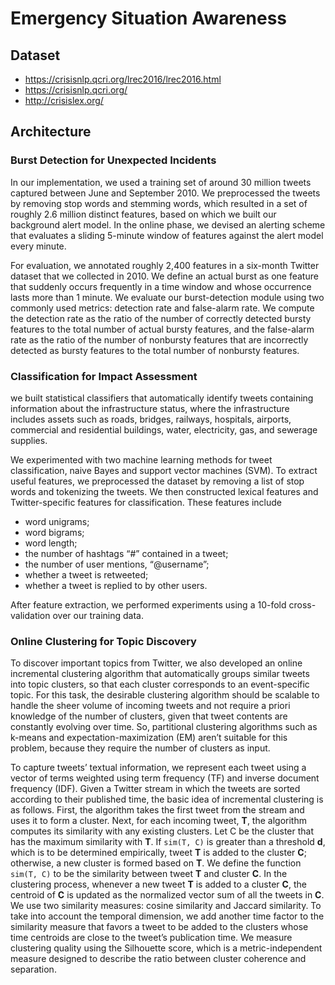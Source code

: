 # Emergency Situation Awareness

## Dataset

* https://crisisnlp.qcri.org/lrec2016/lrec2016.html
* https://crisisnlp.qcri.org/
* http://crisislex.org/

## Architecture

### Burst Detection for Unexpected Incidents

In our implementation, we used a training set of around 30 million tweets captured
between June and September 2010. We preprocessed the tweets by removing stop words
and stemming words, which resulted in a set of roughly 2.6 million distinct features,
based on which we built our background alert model. In the online phase, we devised
an alerting scheme that evaluates a sliding 5-minute window of features against
the alert model every minute.

For evaluation, we annotated roughly 2,400 features in a six-month Twitter dataset
that we collected in 2010. We define an actual burst as one feature that suddenly
occurs frequently in a time window and whose occurrence lasts more than 1 minute.
We evaluate our burst-detection module using two commonly used metrics: detection
rate and false-alarm rate. We compute the detection rate as the ratio of the number
of correctly detected bursty features to the total number of actual bursty features,
and the false-alarm rate as the ratio of the number of nonbursty features that are
incorrectly detected as bursty features to the total number of nonbursty features.

### Classification for Impact Assessment

we built statistical classifiers that automatically identify tweets containing
information about the infrastructure status, where the infrastructure includes
assets such as roads, bridges, railways, hospitals, airports, commercial and
residential buildings, water, electricity, gas, and sewerage supplies.

We experimented with two machine learning methods for tweet classification,
naive Bayes and support vector machines (SVM). To extract useful features, we
preprocessed the dataset by removing a list of stop words and tokenizing
the tweets. We then constructed lexical features and Twitter-specific features
for classification. These features include

* word unigrams;
* word bigrams;
* word length;
* the number of hashtags “#” contained in a tweet;
* the number of user mentions, “@username”;
* whether a tweet is retweeted;
* whether a tweet is replied to by other users.
  
After feature extraction, we performed experiments using a 10-fold cross-validation
over our training data.

### Online Clustering for Topic Discovery

To discover important topics from Twitter, we also developed an online incremental
clustering algorithm that automatically groups similar tweets into topic clusters,
so that each cluster corresponds to an event-specific topic. For this task, the desirable
clustering algorithm should be scalable to handle the sheer volume of incoming tweets and
not require a priori knowledge of the number of clusters, given that tweet contents are
constantly evolving over time. So, partitional clustering algorithms such as k-means and
expectation-maximization (EM) aren’t suitable for this problem, because they require the
number of clusters as input.

To capture tweets’ textual information, we represent each tweet using a vector of terms
weighted using term frequency (TF) and inverse document frequency (IDF). Given a Twitter stream in
which the tweets are sorted according to their published time, the basic idea of incremental
clustering is as follows. First, the algorithm takes the first tweet from the stream and uses it
to form a cluster. Next, for each incoming tweet, __T__, the algorithm computes its similarity with
any existing clusters. Let C be the cluster that has the maximum similarity with __T__. If `sim(T, C)`
is greater than a threshold __d__, which is to be determined empirically, tweet __T__ is added to
the cluster __C__; otherwise, a new cluster is formed based on __T__. We define the function `sim(T, C)`
to be the similarity between tweet __T__ and cluster __C__. In the clustering process, whenever a new tweet __T__
is added to a cluster __C__, the centroid of __C__ is updated as the normalized vector sum of all the tweets in __C__.
We use two similarity measures: cosine similarity and Jaccard similarity.
To take into account the temporal dimension, we add another time factor to the similarity measure that favors
a tweet to be added to the clusters whose time centroids are close to the tweet’s publication time.
We measure clustering quality using the Silhouette score, which is a metric-independent measure designed
to describe the ratio between cluster coherence and separation.
